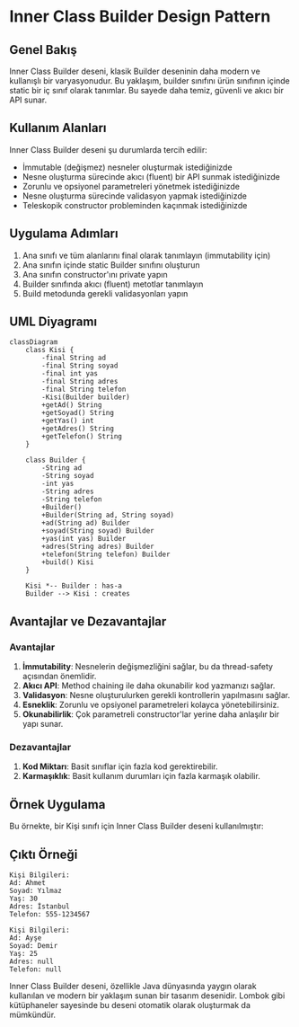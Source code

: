 # Inner Class Builder Design Pattern

## Genel Bakış
Inner Class Builder deseni, klasik Builder deseninin daha modern ve kullanışlı bir varyasyonudur. Bu yaklaşım, builder sınıfını ürün sınıfının içinde static bir iç sınıf olarak tanımlar. Bu sayede daha temiz, güvenli ve akıcı bir API sunar.

## Kullanım Alanları
Inner Class Builder deseni şu durumlarda tercih edilir:
- İmmutable (değişmez) nesneler oluşturmak istediğinizde
- Nesne oluşturma sürecinde akıcı (fluent) bir API sunmak istediğinizde
- Zorunlu ve opsiyonel parametreleri yönetmek istediğinizde
- Nesne oluşturma sürecinde validasyon yapmak istediğinizde
- Teleskopik constructor probleminden kaçınmak istediğinizde

## Uygulama Adımları
1. Ana sınıfı ve tüm alanlarını final olarak tanımlayın (immutability için)
2. Ana sınıfın içinde static Builder sınıfını oluşturun
3. Ana sınıfın constructor'ını private yapın
4. Builder sınıfında akıcı (fluent) metotlar tanımlayın
5. Build metodunda gerekli validasyonları yapın

## UML Diyagramı

```mermaid
classDiagram
    class Kisi {
        -final String ad
        -final String soyad
        -final int yas
        -final String adres
        -final String telefon
        -Kisi(Builder builder)
        +getAd() String
        +getSoyad() String
        +getYas() int
        +getAdres() String
        +getTelefon() String
    }
    
    class Builder {
        -String ad
        -String soyad
        -int yas
        -String adres
        -String telefon
        +Builder()
        +Builder(String ad, String soyad)
        +ad(String ad) Builder
        +soyad(String soyad) Builder
        +yas(int yas) Builder
        +adres(String adres) Builder
        +telefon(String telefon) Builder
        +build() Kisi
    }
    
    Kisi *-- Builder : has-a
    Builder --> Kisi : creates
```



## Avantajlar ve Dezavantajlar

### Avantajlar
1. **İmmutability**: Nesnelerin değişmezliğini sağlar, bu da thread-safety açısından önemlidir.
2. **Akıcı API**: Method chaining ile daha okunabilir kod yazmanızı sağlar.
3. **Validasyon**: Nesne oluşturulurken gerekli kontrollerin yapılmasını sağlar.
4. **Esneklik**: Zorunlu ve opsiyonel parametreleri kolayca yönetebilirsiniz.
5. **Okunabilirlik**: Çok parametreli constructor'lar yerine daha anlaşılır bir yapı sunar.

### Dezavantajlar
1. **Kod Miktarı**: Basit sınıflar için fazla kod gerektirebilir.
2. **Karmaşıklık**: Basit kullanım durumları için fazla karmaşık olabilir.

## Örnek Uygulama

Bu örnekte, bir Kişi sınıfı için Inner Class Builder deseni kullanılmıştır:



## Çıktı Örneği

```
Kişi Bilgileri:
Ad: Ahmet
Soyad: Yılmaz
Yaş: 30
Adres: İstanbul
Telefon: 555-1234567

Kişi Bilgileri:
Ad: Ayşe
Soyad: Demir
Yaş: 25
Adres: null
Telefon: null
```

Inner Class Builder deseni, özellikle Java dünyasında yaygın olarak kullanılan ve modern bir yaklaşım sunan bir tasarım desenidir. Lombok gibi kütüphaneler sayesinde bu deseni otomatik olarak oluşturmak da mümkündür.